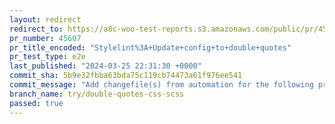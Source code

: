 ```yaml
---
layout: redirect
redirect_to: https://a8c-woo-test-reports.s3.amazonaws.com/public/pr/45607/e2e/index.html
pr_number: 45607
pr_title_encoded: "Stylelint%3A+Update+config+to+double+quotes"
pr_test_type: e2e
last_published: "2024-03-25 22:31:30 +0000"
commit_sha: 5b9e32fbba63bda75c119cb74473a61f976ee541
commit_message: "Add changefile(s) from automation for the following project(s): wooco…"
branch_name: try/double-quotes-css-scss
passed: true
---
```


